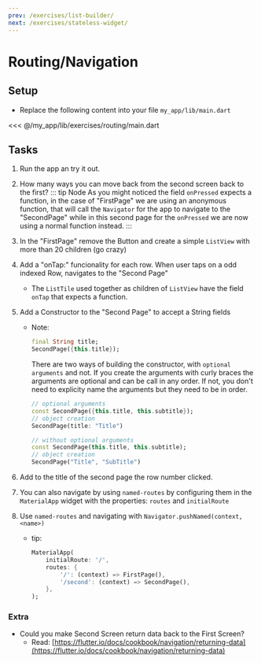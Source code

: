 ```yaml
---
prev: /exercises/list-builder/
next: /exercises/stateless-widget/
---
```


# Routing/Navigation

## Setup

- Replace the following content into your file `my_app/lib/main.dart`

<<< @/my_app/lib/exercises/routing/main.dart

## Tasks

1. Run the app an try it out.
2. How many ways you can move back from the second screen back to the first?
::: tip Node
    As you might noticed the field `onPressed` expects a function, in the case of "FirstPage" we are using an anonymous function, that will call the `Navigator` for the app to navigate to the "SecondPage" while in this second page for the `onPressed` we are now using a normal function instead.
:::

3. In the "FirstPage" remove the Button and create a simple `ListView` with more than 20 children (go crazy)
4. Add a "onTap:" funcionality for each row. When user taps on a odd indexed Row, navigates to the "Second Page"
   - The `ListTile` used together as children of `ListView` have the field `onTap` that expects a function.
5. Add a Constructor to the "Second Page" to accept a String fields
    - Note:

        ``` dart
        final String title;
        SecondPage({this.title});
        ```

        There are two ways of building the constructor, with `optional arguments` and not. If you create the arguments with curly braces the arguments are optional and can be call in any order. If not, you don't need to explicity name the arguments but they need to be in order.


        ``` dart
        // optional arguments
        const SecondPage({this.title, this.subtitle});
        // object creation
        SecondPage(title: "Title")

        // without optional arguments
        const SecondPage(this.title, this.subtitle);
        // object creation
        SecondPage("Title", "SubTitle")

        ```

6. Add to the title of the second page the row number clicked.
7. You can also navigate by using `named-routes` by configuring them in the `MaterialApp` widget with the properties: `routes` and `initialRoute`
8. Use `named-routes` and navigating with `Navigator.pushNamed(context, <name>)`
    - tip:

        ``` dart
        MaterialApp(
            initialRoute: '/',
            routes: {
                '/': (context) => FirstPage(),
                '/second': (context) => SecondPage(),
            },
        );
        ```

### Extra

- Could you make Second Screen return data back to the First Screen?
  - Read: [https://flutter.io/docs/cookbook/navigation/returning-data](https://flutter.io/docs/cookbook/navigation/returning-data)